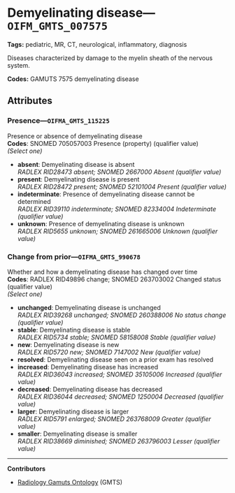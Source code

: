 # Demyelinating disease—`OIFM_GMTS_007575`

**Tags:** pediatric, MR, CT, neurological, inflammatory, diagnosis

Diseases characterized by damage to the myelin sheath of the nervous system.

**Codes:** GAMUTS 7575 demyelinating disease

## Attributes

### Presence—`OIFMA_GMTS_115225`

Presence or absence of demyelinating disease  
**Codes**: SNOMED 705057003 Presence (property) (qualifier value)  
*(Select one)*

- **absent**: Demyelinating disease is absent  
_RADLEX RID28473 absent; SNOMED 2667000 Absent (qualifier value)_
- **present**: Demyelinating disease is present  
_RADLEX RID28472 present; SNOMED 52101004 Present (qualifier value)_
- **indeterminate**: Presence of demyelinating disease cannot be determined  
_RADLEX RID39110 indeterminate; SNOMED 82334004 Indeterminate (qualifier value)_
- **unknown**: Presence of demyelinating disease is unknown  
_RADLEX RID5655 unknown; SNOMED 261665006 Unknown (qualifier value)_

### Change from prior—`OIFMA_GMTS_990678`

Whether and how a demyelinating disease has changed over time  
**Codes**: RADLEX RID49896 change; SNOMED 263703002 Changed status (qualifier value)  
*(Select one)*

- **unchanged**: Demyelinating disease is unchanged  
_RADLEX RID39268 unchanged; SNOMED 260388006 No status change (qualifier value)_
- **stable**: Demyelinating disease is stable  
_RADLEX RID5734 stable; SNOMED 58158008 Stable (qualifier value)_
- **new**: Demyelinating disease is new  
_RADLEX RID5720 new; SNOMED 7147002 New (qualifier value)_
- **resolved**: Demyelinating disease seen on a prior exam has resolved  
- **increased**: Demyelinating disease has increased  
_RADLEX RID36043 increased; SNOMED 35105006 Increased (qualifier value)_
- **decreased**: Demyelinating disease has decreased  
_RADLEX RID36044 decreased; SNOMED 1250004 Decreased (qualifier value)_
- **larger**: Demyelinating disease is larger  
_RADLEX RID5791 enlarged; SNOMED 263768009 Greater (qualifier value)_
- **smaller**: Demyelinating disease is smaller  
_RADLEX RID38669 diminished; SNOMED 263796003 Lesser (qualifier value)_

---

**Contributors**

- [Radiology Gamuts Ontology](https://gamuts.net/) (GMTS)